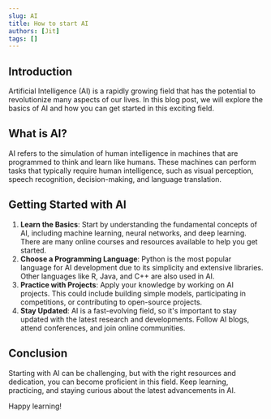 ```yaml
---
slug: AI
title: How to start AI
authors: [Jit]
tags: []
---
```


## Introduction

Artificial Intelligence (AI) is a rapidly growing field that has the potential to revolutionize many aspects of our lives. In this blog post, we will explore the basics of AI and how you can get started in this exciting field.
<!-- truncate -->
## What is AI?

AI refers to the simulation of human intelligence in machines that are programmed to think and learn like humans. These machines can perform tasks that typically require human intelligence, such as visual perception, speech recognition, decision-making, and language translation.

## Getting Started with AI

1. **Learn the Basics**: Start by understanding the fundamental concepts of AI, including machine learning, neural networks, and deep learning. There are many online courses and resources available to help you get started.
2. **Choose a Programming Language**: Python is the most popular language for AI development due to its simplicity and extensive libraries. Other languages like R, Java, and C++ are also used in AI.
3. **Practice with Projects**: Apply your knowledge by working on AI projects. This could include building simple models, participating in competitions, or contributing to open-source projects.
4. **Stay Updated**: AI is a fast-evolving field, so it's important to stay updated with the latest research and developments. Follow AI blogs, attend conferences, and join online communities.

## Conclusion

Starting with AI can be challenging, but with the right resources and dedication, you can become proficient in this field. Keep learning, practicing, and staying curious about the latest advancements in AI.

Happy learning!
